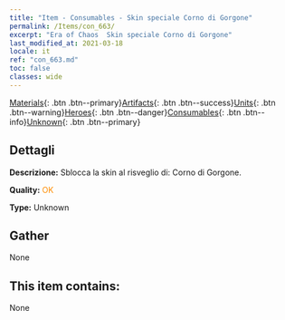 ```yaml
---
title: "Item - Consumables - Skin speciale Corno di Gorgone"
permalink: /Items/con_663/
excerpt: "Era of Chaos  Skin speciale Corno di Gorgone"
last_modified_at: 2021-03-18
locale: it
ref: "con_663.md"
toc: false
classes: wide
---
```

 [Materials](/it/Items/){: .btn .btn--primary}[Artifacts](/it/Items/Artifacts/){: .btn .btn--success}[Units](/it/Items/Units/){: .btn .btn--warning}[Heroes](/it/Items/Heroes/){: .btn .btn--danger}[Consumables](/it/Items/Consumables/){: .btn .btn--info}[Unknown](/it/Items/Unknown/){: .btn .btn--primary}

## Dettagli
 **Descrizione:** Sblocca la skin al risveglio di: Corno di Gorgone.

 **Quality:** <span style="color: #FF8C00">OK</span>

 **Type:** Unknown

## Gather

  None

## This item contains:

  None

